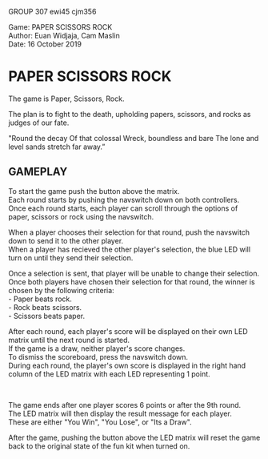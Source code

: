 GROUP 307 ewi45 cjm356

Game: PAPER SCISSORS ROCK
<br> Author: Euan Widjaja, Cam Maslin
<br> Date: 16 October 2019

# PAPER SCISSORS ROCK

The game is Paper, Scissors, Rock.

The plan is to fight to the death, upholding papers, scissors, and rocks as judges of our fate.

"Round the decay
 Of that colossal Wreck, boundless and bare
 The lone and level sands stretch far away.”

## GAMEPLAY

To start the game push the button above the matrix.
<br> Each round starts by pushing the navswitch down on both controllers. 
<br> Once each round starts, each player can scroll through the options of paper, scissors or rock using the navswitch.

When a player chooses their selection for that round, push the navswitch down to send it to the other player. 
<br> When a player has recieved the other player's selection, the blue LED will turn on until they send their selection. 

Once a selection is sent, that player will be unable to change their selection.
<br> Once both players have chosen their selection for that round, the winner is chosen by the following criteria:
<br> - Paper beats rock.
<br> - Rock beats scissors.
<br> - Scissors beats paper.

After each round, each player's score will be displayed on their own LED matrix until the next round is started. 
<br> If the game is a draw, neither player's score changes. 
<br> To dismiss the scoreboard, press the navswitch down.
<br> During each round, the player's own score is displayed in the right hand column of the LED matrix with each LED representing 1 point.

<br> 

The game ends after one player scores 6 points or after the 9th round.
<br> The LED matrix will then display the result message for each player. 
<br> These are either "You Win", "You Lose", or "Its a Draw".

After the game, pushing the button above the LED matrix will reset the game back to the original state of the fun kit when turned on.
